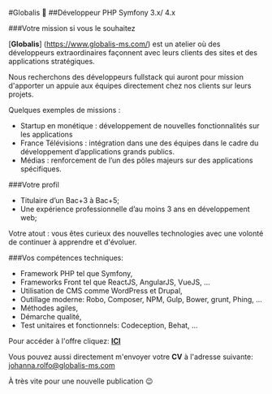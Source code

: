 #Globalis 🐘
##Développeur PHP Symfony 3.x/ 4.x

###Votre mission si vous le souhaitez 

[**Globalis**] (https://www.globalis-ms.com/) est un atelier où des développeurs extraordinaires façonnent avec leurs clients des sites et des applications stratégiques.

Nous recherchons des développeurs fullstack qui auront pour mission d'apporter un appuie aux équipes directement chez nos clients sur leurs projets.

Quelques exemples de missions :

- Startup en monétique : développement de nouvelles fonctionnalités sur les applications
- France Télévisions : intégration dans une des équipes dans le cadre du développement d’applications grands publics.
- Médias : renforcement de l’un des pôles majeurs sur des applications spécifiques.

###Votre profil

- Titulaire d’un Bac+3 à Bac+5; 
- Une expérience professionnelle d’au moins 3 ans en développement web;


Votre atout : vous êtes curieux des nouvelles technologies avec une volonté de continuer à apprendre et d'évoluer. 

###Vos compétences techniques:
 
- Framework PHP tel que Symfony,
- Frameworks Front tel que ReactJS, AngularJS, VueJS, …
- Utilisation de CMS comme WordPress et Drupal,
- Outillage moderne: Robo, Composer, NPM, Gulp, Bower, grunt, Phing, …
- Méthodes agiles,
- Démarche qualité,
- Test unitaires et fonctionnels: Codeception, Behat, …

Pour accéder à l'offre cliquez: [**ICI**](https://www.globalis-ms.com/jobs/offres-emploi-stage-mission/freelance-developpeur-symfony/ "C'est parti")  

Vous pouvez aussi directement m'envoyer votre **CV** à l'adresse suivante: <johanna.rolfo@globalis-ms.com>

À très vite pour une nouvelle publication 😉